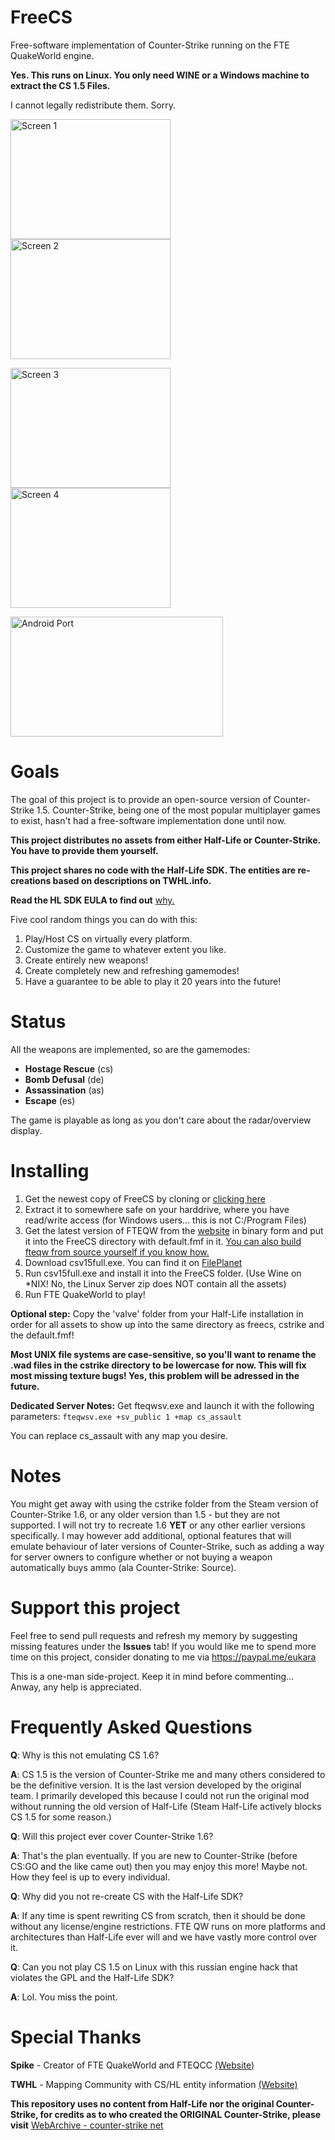 # FreeCS
Free-software implementation of Counter-Strike running on the FTE QuakeWorld engine.

**Yes. This runs on Linux. You only need WINE or a Windows machine to extract the CS 1.5 Files.**

I cannot legally redistribute them. Sorry.

<img src="https://icculus.org/~marco/freecs/screens/screen1.png" alt="Screen 1" width="256" height="192"> <img src="https://icculus.org/~marco/freecs/screens/screen2.png" alt="Screen 2" width="256" height="192">

<img src="https://icculus.org/~marco/freecs/screens/screen3.png" alt="Screen 3" width="256" height="192"> <img src="https://icculus.org/~marco/freecs/screens/screen4.png" alt="Screen 4" width="256" height="192">

<img src="https://icculus.org/~marco/freecs/screens/portable.jpg" alt="Android Port" width="340" height="192">

# Goals
The goal of this project is to provide an open-source version of Counter-Strike 1.5.
Counter-Strike, being one of the most popular multiplayer games to exist, hasn't had
a free-software implementation done until now.

**This project distributes no assets from either Half-Life or Counter-Strike. You have to provide them yourself.**

**This project shares no code with the Half-Life SDK. The entities are re-creations based on descriptions on TWHL.info.**

**Read the HL SDK EULA to find out** [why.](http://twhl.info/articulator.php?art=1)

Five cool random things you can do with this:

1. Play/Host CS on virtually every platform.
2. Customize the game to whatever extent you like.
3. Create entirely new weapons!
4. Create completely new and refreshing gamemodes!
5. Have a guarantee to be able to play it 20 years into the future!

# Status
All the weapons are implemented, so are the gamemodes: 
- **Hostage Rescue** (cs)
- **Bomb Defusal** (de)
- **Assassination** (as)
- **Escape** (es)

The game is playable as long as you don't care about the radar/overview display.

# Installing
1. Get the newest copy of FreeCS by cloning or [clicking here](https://github.com/eukara/FreeCS/archive/master.zip)
2. Extract it to somewhere safe on your harddrive, where you have read/write access (for Windows users... this is not C:/Program Files)
3. Get the latest version of FTEQW from the [website](http://triptohell.info/moodles/) in binary form and put it into the FreeCS directory with default.fmf in it. [You can also build fteqw from source yourself if you know how.](https://sourceforge.net/projects/fteqw/)
4. Download csv15full.exe. You can find it on [FilePlanet](https://www.fileplanet.com/57255/50000/fileinfo/Counter-Strike-1.5-Full-Mod-Client-[Win32])
5. Run csv15full.exe and install it into the FreeCS folder. (Use Wine on *NIX! No, the Linux Server zip does NOT contain all the assets)
6. Run FTE QuakeWorld to play!

**Optional step:** Copy the 'valve' folder from your Half-Life installation in order for all assets to show up into the same directory as freecs, cstrike and the default.fmf!

**Most UNIX file systems are case-sensitive, so you'll want to rename the .wad files in the cstrike directory to be lowercase for now. This will fix most missing texture bugs! Yes, this problem will be adressed in the future.**

**Dedicated Server Notes:** Get fteqwsv.exe and launch it with the following parameters:
`fteqwsv.exe +sv_public 1 +map cs_assault`

You can replace cs_assault with any map you desire.

# Notes
You might get away with using the cstrike folder from the Steam version of Counter-Strike 1.6, or any older version
than 1.5 - but they are not supported. I will not try to recreate 1.6 **YET** or any other earlier versions specifically.
I may however add additional, optional features that will emulate behaviour of later versions of Counter-Strike, such as adding a way for server owners to configure whether or not buying a weapon automatically buys ammo (ala Counter-Strike: Source).

# Support this project
Feel free to send pull requests and refresh my memory by suggesting missing features under the **Issues** tab!
If you would like me to spend more time on this project, consider donating to me via https://paypal.me/eukara

This is a one-man side-project. Keep it in mind before commenting...
Anway, any help is appreciated.

# Frequently Asked Questions
**Q**: Why is this not emulating CS 1.6?

**A**: CS 1.5 is the version of Counter-Strike me and many others considered to be the definitive version. It is the last version developed by the original team. I primarily developed this because I could not run the original mod without running the old version of Half-Life (Steam Half-Life actively blocks CS 1.5 for some reason.)


**Q**: Will this project ever cover Counter-Strike 1.6?

**A**: That's the plan eventually. If you are new to Counter-Strike (before CS:GO and the like came out) then you may enjoy this more! Maybe not. How they feel is up to every individual.


**Q**: Why did you not re-create CS with the Half-Life SDK?

**A**: If any time is spent rewriting CS from scratch, then it should be done without any license/engine restrictions. FTE QW runs on more platforms and architectures than Half-Life ever will and we have vastly more control over it.


**Q**: Can you not play CS 1.5 on Linux with this russian engine hack that violates the GPL and the Half-Life SDK?

**A**: Lol. You miss the point.


# Special Thanks
**Spike** - Creator of FTE QuakeWorld and FTEQCC [(Website)](http://fte.triptohell.info/)

**TWHL** - Mapping Community with CS/HL entity information [(Website)](http://twhl.info)

**This repository uses no content from Half-Life nor the original Counter-Strike, for credits
as to who created the ORIGINAL Counter-Strike, please visit** [WebArchive - counter-strike net](http://web.archive.org/web/20021016230745/http://counter-strike.net/csteam.html)

